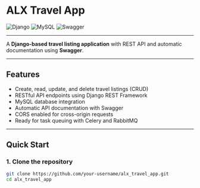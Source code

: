 # ALX Travel App

![Django](https://img.shields.io/badge/Django-092E20?style=for-the-badge&logo=django&logoColor=white)
![MySQL](https://img.shields.io/badge/MySQL-4479A1?style=for-the-badge&logo=mysql&logoColor=white)
![Swagger](https://img.shields.io/badge/Swagger-85EA2D?style=for-the-badge&logo=swagger&logoColor=black)

---

A **Django-based travel listing application** with REST API and automatic documentation using **Swagger**.

---

## Features

- Create, read, update, and delete travel listings (CRUD)
- RESTful API endpoints using Django REST Framework
- MySQL database integration
- Automatic API documentation with Swagger
- CORS enabled for cross-origin requests
- Ready for task queuing with Celery and RabbitMQ

---

## Quick Start

### 1. Clone the repository
```bash
git clone https://github.com/your-username/alx_travel_app.git
cd alx_travel_app